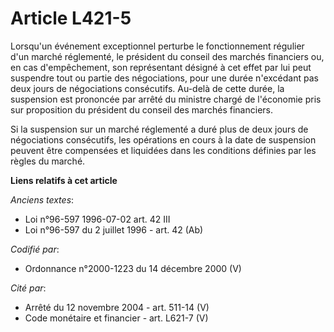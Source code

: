 # Article L421-5

Lorsqu'un événement exceptionnel perturbe le fonctionnement régulier d'un marché réglementé, le président du conseil des
marchés financiers ou, en cas d'empêchement, son représentant désigné à cet effet par lui peut suspendre tout ou partie des
négociations, pour une durée n'excédant pas deux jours de négociations consécutifs. Au-delà de cette durée, la suspension est
prononcée par arrêté du ministre chargé de l'économie pris sur proposition du président du conseil des marchés financiers.

Si la suspension sur un marché réglementé a duré plus de deux jours de négociations consécutifs, les opérations en cours à la
date de suspension peuvent être compensées et liquidées dans les conditions définies par les règles du marché.

**Liens relatifs à cet article**

_Anciens textes_:

  - Loi n°96-597 1996-07-02 art. 42 III
  - Loi n°96-597 du 2 juillet 1996 - art. 42 (Ab)

_Codifié par_:

  - Ordonnance n°2000-1223 du 14 décembre 2000 (V)

_Cité par_:

  - Arrêté du 12 novembre 2004 - art. 511-14 (V)
  - Code monétaire et financier - art. L621-7 (V)
